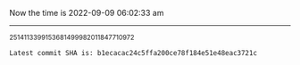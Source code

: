 Now the time is 2022-09-09 06:02:33 am

---

<small>2514113399153681499982011847710972</small>

```txt
Latest commit SHA is: b1ecacac24c5ffa200ce78f184e51e48eac3721c
```
